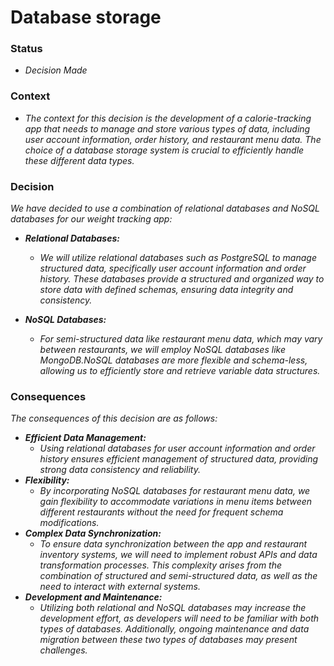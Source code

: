 #  Database storage
### Status
- *Decision Made*
  
### Context
- *The context for this decision is the development of a calorie-tracking app that needs to manage and store various types of data, including user account information, order history, and restaurant menu data. The choice of a database storage system is crucial to efficiently handle these different data types.*
  
### Decision
*We have decided to use a combination of relational databases and NoSQL databases for our weight tracking app:*
- ***Relational Databases:***
  - *We will utilize relational databases such as PostgreSQL to manage structured data, specifically user account information and order history. These databases provide a structured and organized way to store data with defined schemas, ensuring data integrity and consistency.*
    
- ***NoSQL Databases:***
  - *For semi-structured data like restaurant menu data, which may vary between restaurants, we will employ NoSQL databases like MongoDB.NoSQL databases are more flexible and schema-less, allowing us to efficiently store and retrieve variable data structures.*
    
### Consequences
*The consequences of this decision are as follows:*
- ***Efficient Data Management:***
  - *Using relational databases for user account information and order history ensures efficient management of structured data, providing strong data consistency and reliability.*
- ***Flexibility:***
  - *By incorporating NoSQL databases for restaurant menu data, we gain flexibility to accommodate variations in menu items between different restaurants without the need for frequent schema modifications.*
- ***Complex Data Synchronization:***
  - *To ensure data synchronization between the app and restaurant inventory systems, we will need to implement robust APIs and data transformation processes. This complexity arises from the combination of structured and semi-structured data, as well as the need to interact with external systems.*
- ***Development and Maintenance:***
  - *Utilizing both relational and NoSQL databases may increase the development effort, as developers will need to be familiar with both types of databases. Additionally, ongoing maintenance and data migration between these two types of databases may present challenges.*
